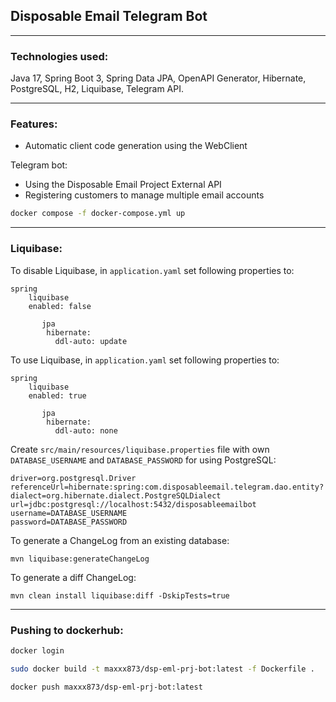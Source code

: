 ## Disposable Email Telegram Bot

___
### Technologies used:
Java 17, Spring Boot 3, Spring Data JPA, OpenAPI Generator, Hibernate, PostgreSQL, H2, Liquibase, Telegram API.

___
### Features:
- Automatic client code generation using the WebClient

Telegram bot:
- Using the Disposable Email Project External API
- Registering customers to manage multiple email accounts

```bash
docker compose -f docker-compose.yml up
```

___
### Liquibase:
To disable Liquibase, in `application.yaml` set following properties to:
```
spring
    liquibase
    enabled: false
    
       jpa
        hibernate:
          ddl-auto: update
```
To use Liquibase, in `application.yaml` set following properties to:
```
spring
    liquibase
    enabled: true
    
       jpa
        hibernate:
          ddl-auto: none
```

Create `src/main/resources/liquibase.properties` file with own `DATABASE_USERNAME` and `DATABASE_PASSWORD` for using PostgreSQL:

```
driver=org.postgresql.Driver
referenceUrl=hibernate:spring:com.disposableemail.telegram.dao.entity?dialect=org.hibernate.dialect.PostgreSQLDialect
url=jdbc:postgresql://localhost:5432/disposableemailbot
username=DATABASE_USERNAME
password=DATABASE_PASSWORD
```

To generate a ChangeLog from an existing database:
```
mvn liquibase:generateChangeLog
```

To generate a diff ChangeLog:
```
mvn clean install liquibase:diff -DskipTests=true
```
___
### Pushing to dockerhub:
```bash
docker login
```
```bash
sudo docker build -t maxxx873/dsp-eml-prj-bot:latest -f Dockerfile .
```
```bash
docker push maxxx873/dsp-eml-prj-bot:latest
```
